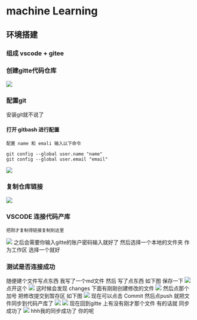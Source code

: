 # machine Learning 
## 环境搭建
### 组成 vscode + gitee
### 创建gitte代码仓库
![](images/1.png)
### 配置git
安装git就不说了

#### 打开 gitbash 进行配置
    配置 name 和 emali 输入以下命令

```git
git config --global user.name "name"
git config --global user.email "email"
``` 

![](images/Screenshot%202023-03-14%20183712.png)


### 复制仓库链接
![](images/Screenshot%202023-03-14%20182321.png)
### VSCODE 连接代码产库 
    把刚才复制得链接复制到这里
![](images/Screenshot%202023-03-14%20182626.png)
    之后会需要你输入gitte的账户密码输入就好了 然后选择一个本地的文件夹 作为工作区 选择一个就好




### 测试是否连接成功  
 随便建个文件写点东西 我写了一个md文件 然后 写了点东西 如下图 保存一下
![](images/Screenshot%202023-03-14%20184107.png)
点开这个
![](images/Screenshot%202023-03-14%20184500.png)
这时候会发现 changes 下面有刚刚创建修改的文件
![](images/Screenshot%202023-03-14%20184727.png)
然后点那个加号 把修改提交到暂存区 如下图
![](images/Screenshot%202023-03-14%20184900.png)
现在可以点击 Commit 然后点push 就把文件同步到代码产库了
![](images/Screenshot%202023-03-14%20185141.png)
![](images//Screenshot%202023-03-14%20185228.png)
现在回到gitte 上有没有刚才那个文件 有的话就 同步成功了
![](images/Screenshot%202023-03-14%20185432.png)
hhh我的同步成功了 你的呢